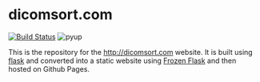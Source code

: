 # dicomsort.com

[![Build Status](https://travis-ci.org/dicomsort/dicomsort.com.svg?branch=master)](https://travis-ci.org/dicomsort/dicomsort.com)
![pyup](https://pyup.io/repos/github/dicomsort/dicomsort.com/shield.svg)

This is the repository for the http://dicomsort.com website. It is built using [flask](http://flask.pocoo.org/) and converted into a static website using [Frozen Flask](http://pythonhosted.org/Frozen-Flask/) and then hosted on Github Pages.
